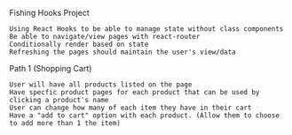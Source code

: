 Fishing Hooks Project

    Using React Hooks to be able to manage state without class components
    Be able to navigate/view pages with react-router
    Conditionally render based on state
    Refreshing the pages should maintain the user's view/data

Path 1 (Shopping Cart)

    User will have all products listed on the page
    Have specfic product pages for each product that can be used by clicking a product's name
    User can change how many of each item they have in their cart
    Have a "add to cart" option with each product. (Allow them to choose to add more than 1 the item)